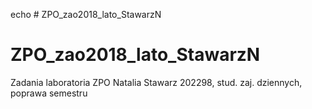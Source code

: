 echo # ZPO_zao2018_lato_StawarzN
# ZPO_zao2018_lato_StawarzN
Zadania laboratoria ZPO Natalia Stawarz 202298, stud. zaj. dziennych, poprawa semestru 
